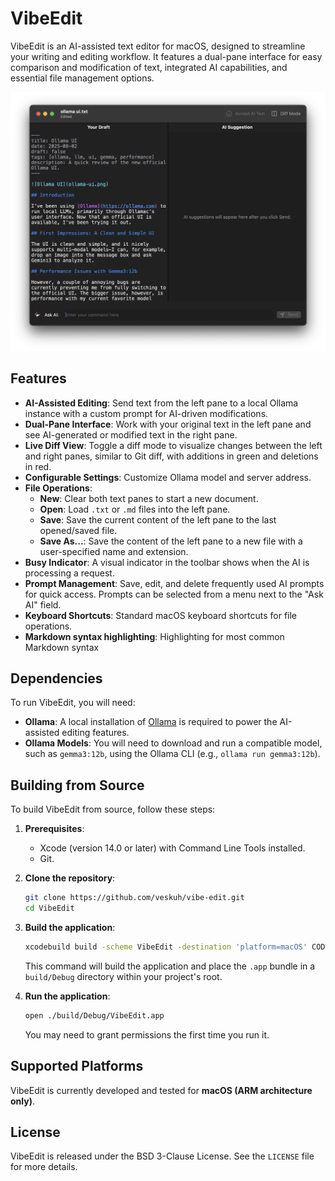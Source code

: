 # VibeEdit

VibeEdit is an AI-assisted text editor for macOS, designed to streamline your writing and editing workflow. It features a dual-pane interface for easy comparison and modification of text, integrated AI capabilities, and essential file management options.

![](assets/vibe-edit.png)

## Features

*   **AI-Assisted Editing**: Send text from the left pane to a local Ollama instance with a custom prompt for AI-driven modifications.
*   **Dual-Pane Interface**: Work with your original text in the left pane and see AI-generated or modified text in the right pane.
*   **Live Diff View**: Toggle a diff mode to visualize changes between the left and right panes, similar to Git diff, with additions in green and deletions in red.
*   **Configurable Settings**: Customize Ollama model and server address.
*   **File Operations**:
    *   **New**: Clear both text panes to start a new document.
    *   **Open**: Load `.txt` or `.md` files into the left pane.
    *   **Save**: Save the current content of the left pane to the last opened/saved file.
    *   **Save As...**: Save the content of the left pane to a new file with a user-specified name and extension.
*   **Busy Indicator**: A visual indicator in the toolbar shows when the AI is processing a request.
*   **Prompt Management**: Save, edit, and delete frequently used AI prompts for quick access. Prompts can be selected from a menu next to the "Ask AI" field.
*   **Keyboard Shortcuts**: Standard macOS keyboard shortcuts for file operations.
*   **Markdown syntax highlighting**: Highlighting for most common Markdown syntax

## Dependencies

To run VibeEdit, you will need:

*   **Ollama**: A local installation of [Ollama](https://ollama.ai/) is required to power the AI-assisted editing features.
*   **Ollama Models**: You will need to download and run a compatible model, such as `gemma3:12b`, using the Ollama CLI (e.g., `ollama run gemma3:12b`).

## Building from Source

To build VibeEdit from source, follow these steps:

1.  **Prerequisites**:
    *   Xcode (version 14.0 or later) with Command Line Tools installed.
    *   Git.

2.  **Clone the repository**:
    ```bash
    git clone https://github.com/veskuh/vibe-edit.git
    cd VibeEdit
    ```

3.  **Build the application**:
    ```bash
    xcodebuild build -scheme VibeEdit -destination 'platform=macOS' CODE_SIGN_IDENTITY="" CODE_SIGNING_REQUIRED=NO BUILD_DIR="$(PWD)/build"
    ```
    This command will build the application and place the `.app` bundle in a `build/Debug` directory within your project's root.

4.  **Run the application**:
    ```bash
    open ./build/Debug/VibeEdit.app
    ```
    You may need to grant permissions the first time you run it.

## Supported Platforms

VibeEdit is currently developed and tested for **macOS (ARM architecture only)**.

## License

VibeEdit is released under the BSD 3-Clause License. See the `LICENSE` file for more details.
